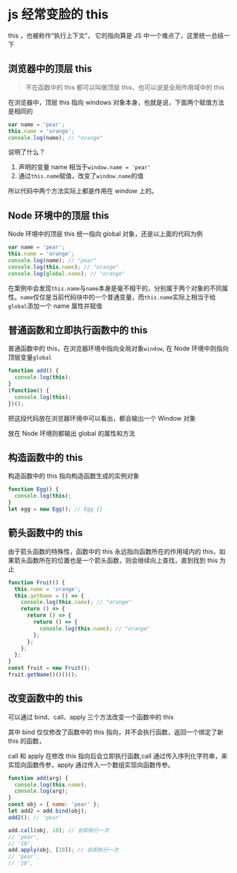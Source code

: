 # js 经常变脸的 this

this ，也被称作“执行上下文”， 它的指向算是 JS 中一个难点了，这里统一总结一下

## 浏览器中的顶层 this

> 不在函数中的 this 都可以叫做顶层 this，也可以说是全局作用域中的 this

在浏览器中，顶层 this 指向 windows 对象本身，也就是说，下面两个赋值方法是相同的

```js
var name = 'pear';
this.name = 'orange';
console.log(name); // "orange"
```

说明了什么？

1.  声明的变量 name 相当于`window.name = 'pear'`
2.  通过`this.name`赋值，改变了`window.name`的值

所以代码中两个方法实际上都是作用在 window 上的。

## Node 环境中的顶层 this

Node 环境中的顶层 this 统一指向 global 对象，还是以上面的代码为例

```js
var name = 'pear';
this.name = 'orange';
console.log(name); // "pear"
console.log(this.name); // "orange"
console.log(global.name); // "orange"
```

在案例中会发现`this.name`与`name`本身是毫不相干的，分别属于两个对象的不同属性。`name`仅仅是当前代码块中的一个普通变量，而`this.name`实际上相当于给`global`添加一个 name 属性并赋值

## 普通函数和立即执行函数中的 this

普通函数中的 this，在浏览器环境中指向全局对象`window`, 在 Node 环境中则指向顶层变量`global`

```js
function add() {
  console.log(this);
}
(function() {
  console.log(this);
})();
```

把这段代码放在浏览器环境中可以看出，都会输出一个 Window 对象

放在 Node 环境则都输出 global 的属性和方法

## 构造函数中的 this

构造函数中的 this 指向构造函数生成的实例对象

```js
function Egg() {
  console.log(this);
}
let egg = new Egg(); // Egg {}
```

## 箭头函数中的 this

由于箭头函数的特殊性，函数中的 this 永远指向函数所在的作用域内的 this，如果箭头函数所在的位置也是一个箭头函数，则会继续向上查找，直到找到 this 为止

```js
function Fruit() {
  this.name = 'orange';
  this.getName = () => {
    console.log(this.name); // "orange"
    return () => {
      return () => {
        return () => {
          console.log(this.name); // "orange"
        };
      };
    };
  };
}
const fruit = new Fruit();
fruit.getName()()()();
```

## 改变函数中的 this

可以通过 bind、call、apply 三个方法改变一个函数中的 this

其中 bind 仅仅修改了函数中的 this 指向，并不会执行函数，返回一个绑定了新 this 的函数，

call 和 apply 在修改 this 指向后会立即执行函数,call 通过传入序列化字符串，来实现向函数传参，apply 通过传入一个数组实现向函数传参。

```js
function add(arg) {
  console.log(this.name);
  console.log(arg);
}
const obj = { name: 'pear' };
let add2 = add.bind(obj);
add2(); // 'pear'

add.call(obj, 10); // 会即执行一次
// 'pear',
// '10',
add.apply(obj, [10]); // 会即执行一次
// 'pear',
// '10',
```
